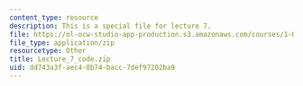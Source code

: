 ```yaml
---
content_type: resource
description: This is a special file for lecture 7.
file: https://ol-ocw-studio-app-production.s3.amazonaws.com/courses/1-00-introduction-to-computers-and-engineering-problem-solving-spring-2012/dd743a3faec40b74bacc7def97202ba9_Lecture_7_code.zip
file_type: application/zip
resourcetype: Other
title: Lecture_7_code.zip
uid: dd743a3f-aec4-0b74-bacc-7def97202ba9
---
```

